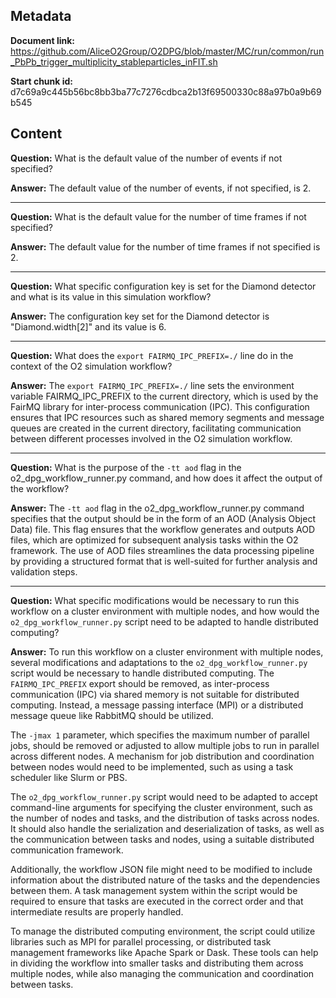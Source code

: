 ## Metadata

**Document link:** https://github.com/AliceO2Group/O2DPG/blob/master/MC/run/common/run_PbPb_trigger_multiplicity_stableparticles_inFIT.sh

**Start chunk id:** d7c69a9c445b56bc8bb3ba77c7276cdbca2b13f69500330c88a97b0a9b69b545

## Content

**Question:** What is the default value of the number of events if not specified?

**Answer:** The default value of the number of events, if not specified, is 2.

---

**Question:** What is the default value for the number of time frames if not specified?

**Answer:** The default value for the number of time frames if not specified is 2.

---

**Question:** What specific configuration key is set for the Diamond detector and what is its value in this simulation workflow?

**Answer:** The configuration key set for the Diamond detector is "Diamond.width[2]" and its value is 6.

---

**Question:** What does the `export FAIRMQ_IPC_PREFIX=./` line do in the context of the O2 simulation workflow?

**Answer:** The `export FAIRMQ_IPC_PREFIX=./` line sets the environment variable FAIRMQ_IPC_PREFIX to the current directory, which is used by the FairMQ library for inter-process communication (IPC). This configuration ensures that IPC resources such as shared memory segments and message queues are created in the current directory, facilitating communication between different processes involved in the O2 simulation workflow.

---

**Question:** What is the purpose of the `-tt aod` flag in the o2_dpg_workflow_runner.py command, and how does it affect the output of the workflow?

**Answer:** The `-tt aod` flag in the o2_dpg_workflow_runner.py command specifies that the output should be in the form of an AOD (Analysis Object Data) file. This flag ensures that the workflow generates and outputs AOD files, which are optimized for subsequent analysis tasks within the O2 framework. The use of AOD files streamlines the data processing pipeline by providing a structured format that is well-suited for further analysis and validation steps.

---

**Question:** What specific modifications would be necessary to run this workflow on a cluster environment with multiple nodes, and how would the `o2_dpg_workflow_runner.py` script need to be adapted to handle distributed computing?

**Answer:** To run this workflow on a cluster environment with multiple nodes, several modifications and adaptations to the `o2_dpg_workflow_runner.py` script would be necessary to handle distributed computing. The `FAIRMQ_IPC_PREFIX` export should be removed, as inter-process communication (IPC) via shared memory is not suitable for distributed computing. Instead, a message passing interface (MPI) or a distributed message queue like RabbitMQ should be utilized.

The `-jmax 1` parameter, which specifies the maximum number of parallel jobs, should be removed or adjusted to allow multiple jobs to run in parallel across different nodes. A mechanism for job distribution and coordination between nodes would need to be implemented, such as using a task scheduler like Slurm or PBS.

The `o2_dpg_workflow_runner.py` script would need to be adapted to accept command-line arguments for specifying the cluster environment, such as the number of nodes and tasks, and the distribution of tasks across nodes. It should also handle the serialization and deserialization of tasks, as well as the communication between tasks and nodes, using a suitable distributed communication framework.

Additionally, the workflow JSON file might need to be modified to include information about the distributed nature of the tasks and the dependencies between them. A task management system within the script would be required to ensure that tasks are executed in the correct order and that intermediate results are properly handled.

To manage the distributed computing environment, the script could utilize libraries such as MPI for parallel processing, or distributed task management frameworks like Apache Spark or Dask. These tools can help in dividing the workflow into smaller tasks and distributing them across multiple nodes, while also managing the communication and coordination between tasks.